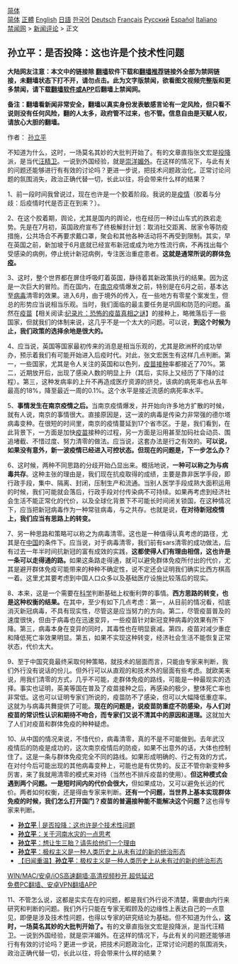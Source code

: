  <!-- 面包屑导航 --> <div class="breadcrumb"><!-- GTranslate: https://gtranslate.io/ -->  <div class="switcher notranslate">  <div class="selected">  <a href="#" onclick="return false;"> 简体</a>  </div>  <div class="option">  <a href="https://www.bannedbook.org" onclick="doGTranslate('zh-CN|zh-CN');jQuery('div.switcher div.selected a').html(jQuery(this).html());return false;" title="简体中文" class="nturl selected"> 简体</a>  <a href="https://www.bannedbook.org/zh-tw/" onclick="doGTranslate('zh-CN|zh-TW');jQuery('div.switcher div.selected a').html(jQuery(this).html());return false;" title="繁體中文" class="nturl"> 正體</a>  <a href="https://www.bannedbook.org/en/" onclick="doGTranslate('zh-CN|en');jQuery('div.switcher div.selected a').html(jQuery(this).html());return false;" title="English" class="nturl"> English</a>  <a href="https://www.bannedbook.org/ja/" onclick="doGTranslate('zh-CN|ja');jQuery('div.switcher div.selected a').html(jQuery(this).html());return false;" title="日本語" class="nturl"> 日語</a>  <a href="https://www.bannedbook.org/ko/" onclick="doGTranslate('zh-CN|ko');jQuery('div.switcher div.selected a').html(jQuery(this).html());return false;" title="한국어" class="nturl"> 한국어</a>  <a href="https://www.bannedbook.org/de/" onclick="doGTranslate('zh-CN|de');jQuery('div.switcher div.selected a').html(jQuery(this).html());return false;" title="Deutsch" class="nturl"> Deutsch</a>  <a href="https://www.bannedbook.org/fr/" onclick="doGTranslate('zh-CN|fr');jQuery('div.switcher div.selected a').html(jQuery(this).html());return false;" title="Français" class="nturl"> Français</a>  <a href="https://www.bannedbook.org/ru/" onclick="doGTranslate('zh-CN|ru');jQuery('div.switcher div.selected a').html(jQuery(this).html());return false;" title="Русский" class="nturl"> Русский</a>  <a href="https://www.bannedbook.org/es/" onclick="doGTranslate('zh-CN|es');jQuery('div.switcher div.selected a').html(jQuery(this).html());return false;" title="Español" class="nturl"> Español</a>  <a href="https://www.bannedbook.org/it/" onclick="doGTranslate('zh-CN|it');jQuery('div.switcher div.selected a').html(jQuery(this).html());return false;" title="Italiano" class="nturl"> Italiano</a>  </div>  </div>      <div class='breadcrumb-sub'><!-- Breadcrumb NavXT 6.3.0 --> <a href="https://www.bannedbook.org/" class="home">禁闻网</a> &gt; <a href="https://www.bannedbook.org/bnews/comments/" class="category">新闻评论</a> &gt; 正文</div></div><h2>孙立平：是否投降：这也许是个技术性问题</h2> <p class="notice"><b>大陆网友注意：本文中的链接除 <a href="https://github.com/bannedbook/fanqiang" >翻墙</a>软件下载和<a href="https://github.com/killgcd/justmysocks/blob/master/README.md">翻墙推荐</a>链接外全部为禁网链接，未翻墙状态下打不开，请勿点击。此为文字版禁闻，欲看图文视频完整版和更多禁闻，请下载<a href="https://github.com/bannedbook/fanqiang">翻墙软件或APP</a>后翻墙上禁闻网。</p><p>备注：翻墙看新闻非常安全，翻墙以真实身份发表敏感言论有一定风险，但只看不说则没有任何风险，翻的人太多，政府管不过来，也不管。信息自由是天赋人权，请放心大胆的翻墙。</b></p>  <div class="entry"> <p>作者： <a href="https://www.bannedbook.org/bnews/tag/%e5%ad%99%e7%ab%8b%e5%b9%b3/" class="st_tag internal_tag" rel="tag" title="标签 孙立平 下的日志">孙立平</a></p> <p id="summary">不知道为什么，这时，一场莫名其妙的大批判开始了。有的文章直指张文宏是<a href="https://www.bannedbook.org/bnews/tag/%e6%8a%95%e9%99%8d/" class="st_tag internal_tag" rel="tag" title="标签 投降 下的日志">投降</a>派，是当代<span class='wp_keywordlink'><a href="https://www.bannedbook.org/forum2/topic1193.html" title="汪精衛： 汪精衛全集  （民國十八年版）" target="_blank">汪精卫</a></span>。一说到外国经验，就是<a href="https://www.bannedbook.org/bnews/tag/%E5%B4%87%E6%B4%8B%E5%AA%9A%E5%A4%96/" class="st_tag internal_tag" rel="tag" title="标签 崇洋媚外 下的日志">崇洋媚外</a>。在这样的情况下，与此有关的问题还能够进行有有效的讨论吗？更进一步说，把技术问题政治化，正常讨论问题的氛围消失，政治正确代替一切，长此以往，将会带来什么样的结果？</p> <p>1、前一段时间我曾说过，现在也许是一个胶着阶段。我说的是<a href="https://www.bannedbook.org/bnews/tag/%E7%96%AB%E6%83%85/" class="st_tag internal_tag" rel="tag" title="标签 疫情 下的日志">疫情</a>（胶着与分歧：后疫情时代是否正在到来？）。</p>  <p>2、在这个胶着期，舆论，尤其是国内的舆论，也在经历一种过山车式的跌宕走势。先是在7月初，英国政府宣布了终极解封计划：取消社交距离、居家令等防疫措施，公共场合不再要求戴口罩，聚会和其他各种活动将不再受到限制。其实，早在英国之前，新加坡于6月底就已经宣布新冠或成为地方性流行病，不再找出每个受感染的病例，停止统计新冠病例，专注医治重症患者。<strong>这就是通常所说的群体<a href="https://www.bannedbook.org/bnews/tag/%E5%85%8D%E7%96%AB/" class="st_tag internal_tag" rel="tag" title="标签 免疫 下的日志">免疫</a>。</strong></p> <p>3、这时，整个世界都在屏住呼吸盯着英国，静待着其新政策执行的结果。因为这是一次巨大的冒险。而在国内，在<a href="https://www.bannedbook.org/bnews/tag/%e5%8d%97%e4%ba%ac/" class="st_tag internal_tag" rel="tag" title="标签 南京 下的日志">南京</a>疫情爆发之前，特别是在6月之前，基本达至<a href="https://www.bannedbook.org/bnews/tag/%e7%97%85%e6%af%92/" class="st_tag internal_tag" rel="tag" title="标签 病毒 下的日志">病毒</a>清零的效果。进入6月，由于境外的传入，在一些地方有零星个案发生，但总的形势应当说相当乐观。当时，我们面临的最主要任务是巩固和防范的问题。虽然在<span class='wp_keywordlink'><a href="https://www.bannedbook.org/bnews/tculture/20160630/551027.html" title="疫苗" target="_blank">疫苗</a></span>【相关阅读:<a href='https://www.bannedbook.org/bnews/topimagenews/20180408/925060.html' target='_blank'>纪录片：恐怖的疫苗真相之谜</a>】的接种上，略微落后于一些国家，但就我们的体制来说，这几乎不是一个太大的问题。可以说，<strong>到这个时候为止，我们政策的选择余地是很大的。</strong></p> <p>4、应当说，英国等国家最初传来的消息是相当乐观的，尤其是欧洲杯的成功举办，预示着我们有可能开始进入后疫时代。对此，张文宏医生有这样几点判断。第一，一些国家，尤其是令人关注的英国和以色列，<a href="https://www.bannedbook.org/bnews/tag/%E7%96%AB%E8%8B%97%E6%8E%A5%E7%A7%8D/" class="st_tag internal_tag" rel="tag" title="标签 疫苗接种 下的日志">疫苗接种</a>率都接近了70%。第二，近期放开后，出现了感染人数的明显上升（其后，实际上又经历了下降的过程）。第三，这种发病率的上升不再造成医疗资源的挤兑，该病的病死率也从去年最高的18%，降至最近一周的0.1%。这个水平是接近流感的病死率水平。</p>  <p>5、<strong>事情发生在南京疫情之后。</strong>当南京疫情爆发，并开始向许多地方扩散的时候，就有人说，南京的事情很大。直接原因是，这一波的病毒是传染力非常强的德尔塔病毒变种。在很短的时间里，南京的疫情蔓延到17个省市区。于是，我们看到，在此背景下，一方面是加快<a href="https://www.bannedbook.org/bnews/tag/%e7%96%ab%e8%8b%97/" class="st_tag internal_tag" rel="tag" title="标签 疫苗 下的日志">疫苗</a>接种的过程，另一方面是沿用甚至加码社会动员、围追堵截、不惜过度、努力清零的做法。应当说，这套办法是行之有效的。<strong>可以说，如果没有意外，新一波疫情已经进入可控状态。但现在的问题是，下一步怎么办？</strong></p> <p>6、这时候，两种不同思路的分歧开始凸显出来。概括地说，<strong>一种可以称之为与病毒共存</strong>。这种主张的理由是，我们现在抗疫取得的成绩，主要是靠非医学手段，即行政手段，集中、隔离、封闭，压制生产和流通。当别人医学手段成熟大面积运用的时候，我们可能就会落后，行政手段对付传染病不可持续。如果再考虑到经济社会生活不能正常化的代价，以及全球化背景下不可能长时间闭关锁国，在这种情况下，应当把新冠病毒作为一种常驻病毒，与之共存。也就是说，<strong>在对待新冠疫情上，我们应当有思路上的转变。</strong></p> <p>7、另一种思路和策略可以称之为病毒清零。这也是一种值得认真考虑的路径，尤其是在<span class='wp_keywordlink_affiliate'><a href="https://www.bannedbook.org/" title="中国" target="_blank">中国</a></span>的条件下。应当说，对于病毒清零，我们前有sars清零的成功做法，后有过去一年半时间抗新冠的富有成效的实践，<strong>这都使得人们有理由相信，这也许是一条可以走得通的路。</strong>如果这条路走得通，就可以避免群体免疫所付出的代价，尤其是避开群体免疫可能带来的种种不确定性，说不定还会证明我们确实比西方棋高一着。这里尤其要考虑到中国人口众多以及基础医疗设施比较落后的现实。</p>  <p>8、本来，这是一个需要在<span class='wp_keywordlink'><a href="https://www.bannedbook.org/forum11/topic309.html" title="禁片：“科学”的棍子" target="_blank">科学</a></span>判断基础上权衡利弊的事情。<strong>西方思路的转变，也是这种权衡的结果。</strong>在其中，至少有如下几点考虑：第一，从目前的情况看，彻底消灭新冠病毒，不具有现实性，尽管这是应当努力的方向。第二，尽管疫苗普及的速度很快，但由于病毒也在迅速变异，一些疫苗针对新冠变种病毒的效果有所下降。第三，病毒本身在变异的同时，其毒性也在明显衰减。第四，疫苗对减少重症和降低死亡率效果明显。第五，如果不实现这种转变，经济社会生活不能恢复正常状态，代价太大。</p> <p>9、至于中国究竟最终采取何种策略，就技术的层面而言，只能由专家来判断，我们外行没有说话的份儿。但外行可以从直观的和技术外的层面有些考虑。就欧美来说，用我们清零的方式，几乎不可能，走群体免疫的路线，可能是一种最现实的选择。事实也证明，英美等国在普及了疫苗接种之后，再感染的极少，整体死亡率也非常低。这也可以证明专家们所说的，疫苗防不了感染，但可以大幅降低重症率。这就为与病毒共舞提供了可能。<strong>现在的问题是，说疫苗防重症不防感染，与人们对疫苗的常识性认识和期待不吻合，而专家们又说不清其中的原因和道理。</strong>这就加大了人们对疫苗和群体免疫的种种疑虑。</p> <p>10、从中国的情况来说，不惜代价，病毒清零，真的不是不可能做到。去年武汉疫情后的防疫是成功的，这次南京疫情后的防疫，如果不出意外的话，大体也控制住了。这是一条与群体免疫完全不同的路线。如果形成明确的、行之有效的方式，在对付今后可能出现的其他病毒变种上，可能也是有优势的。反正不管你新变种多厉害，来了我就用清零的模式来对待（当然也不排斥疫苗的使用）。<strong>但这种模式会遇到两个问题。一是短时间内的代价会很大，</strong>但如果成功，又可以避免长远的代价。两者如何权衡，还是得由专家来判断。<strong>还有一个问题，当世界上基本实现群体免疫的时候，我们怎么打开国门？</strong><strong>疫苗的普遍接种能不能解决这个问题？</strong>这也得专家来判断。</p>  <ul class='op-related-articles' title='相关阅读'> <li><a href='https://www.bannedbook.org/bnews/baitai/20210810/1603805.html' target='_blank'><b>孙立平</b> | 是否投降：这也许是个技术性问题</a></li> <li><a href='https://www.bannedbook.org/bnews/baitai/20210724/1593359.html' target='_blank'><b>孙立平</b>：关于河南水灾的一点思考</a></li> <li><a href='https://www.bannedbook.org/bnews/baitai/20210603/1558976.html' target='_blank'><b>孙立平</b>：想让生三胎？请先给他们一个理由</a></li> <li><a href='https://www.bannedbook.org/bnews/comments/20210529/1556013.html' target='_blank'><b>孙立平</b>：极权主义是一种人类历史上从未有过的新的统治形态</a></li> <li><a href='https://www.bannedbook.org/bnews/baitai/20210528/1555326.html' target='_blank'>【旧闻重温】<b>孙立平</b>：极权主义是一种人类历史上从未有过的新的统治形态</a></li> </ul> <p class="texttj"> <a href="https://github.com/bannedbook/fanqiang/wiki/V2ray%E6%9C%BA%E5%9C%BA" target="_blank">WIN/MAC/安卓/iOS高速翻墙:高清视频秒开,超低延迟</a><br/> <a href="https://github.com/bannedbook/fanqiang/wiki/%E7%A6%81%E9%97%BB%E7%BD%91%E5%AE%89%E5%8D%93%E7%BF%BB%E5%A2%99%E6%96%B0%E9%97%BBAPP" target="_blank">免费PC翻墙、安卓VPN翻墙APP</a></p><p>11、不管怎么说，这都是实实在在的问题，都是我们外行说不清楚，需要由内行来研究和判断的问题。我们外行只能在专家无暇顾及的边缘性上表达自己的一点意见，即便是涉及技术性问题，也得以专家的研究结论为基础。但不知道为什么，<strong>这时，一场莫名其妙的大批判开始了。</strong>有的文章直指张文宏是投降派，是当代汪精卫。一说到外国经验，就是崇洋媚外。在这样的情况下，与此有关的问题还能够进行有有效的讨论吗？更进一步说，把技术问题政治化，正常讨论问题的氛围消失，政治正确代替一切，长此以往，将会带来什么样的结果？</p><a name='sharetosocial'></a>  <div style="margin-bottom:5px;padding-bottom:5px;clear:both"> <div id="archive-pix-1" class="banner-ads"> <!-- AuctionX Display platform tag START --> <div id="26318x728x90x621x_ADSLOT2" clicktrack="%%CLICK_URL_ESC%%"></div> <!-- AuctionX Display platform tag END --> </div> <div id="archive-pix-2" class="banner-ads"> <!-- AuctionX Display platform tag START --> <div id="26315x300x250x621x_ADSLOT2" clicktrack="%%CLICK_URL_ESC%%"></div> <!-- AuctionX Display platform tag END --> </div> </div>  <div id="archive-pix-1" class="banner-ads"> <!-- AuctionX Display platform tag START --> <div id="26318x728x90x621x_ADSLOT3" clicktrack="%%CLICK_URL_ESC%%"></div> <!-- AuctionX Display platform tag END --> </div> </div><!--END ENTRY--> 